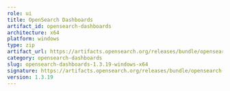 ```yaml
---
role: ui
title: OpenSearch Dashboards
artifact_id: opensearch-dashboards
architecture: x64
platform: windows
type: zip
artifact_url: https://artifacts.opensearch.org/releases/bundle/opensearch-dashboards/1.3.19/opensearch-dashboards-1.3.19-windows-x64.zip
category: opensearch-dashboards
slug: opensearch-dashboards-1.3.19-windows-x64
signature: https://artifacts.opensearch.org/releases/bundle/opensearch-dashboards/1.3.19/opensearch-dashboards-1.3.19-windows-x64.zip.sig
version: 1.3.19
---
```



